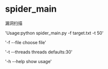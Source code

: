 # spider_main
漏洞扫描

'Usage:python spider_main.py -f target.txt -t 50'

'-f --file    choose file'

'-t --threads threads defaults:30'

'-h --help    show usage'
